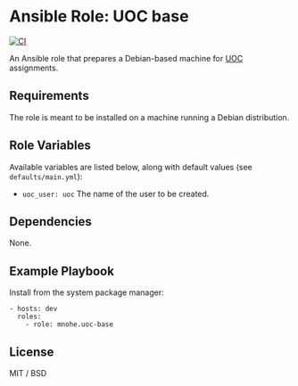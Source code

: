 # Ansible Role: UOC base

[![CI](https://github.com/mnohe/ansible-role-uoc-base/workflows/CI/badge.svg?event=push)](https://github.com/mnohe/ansible-role-uoc-base/actions?query=workflow%3ACI)

An Ansible role that prepares a Debian-based machine for [UOC](https://uoc.edu) assignments.

## Requirements

The role is meant to be installed on a machine running a Debian distribution.

## Role Variables

Available variables are listed below, along with default values (see `defaults/main.yml`):

- `uoc_user: uoc` The name of the user to be created.

## Dependencies

None.

## Example Playbook

Install from the system package manager:

    - hosts: dev
      roles:
        - role: mnohe.uoc-base

## License

MIT / BSD
